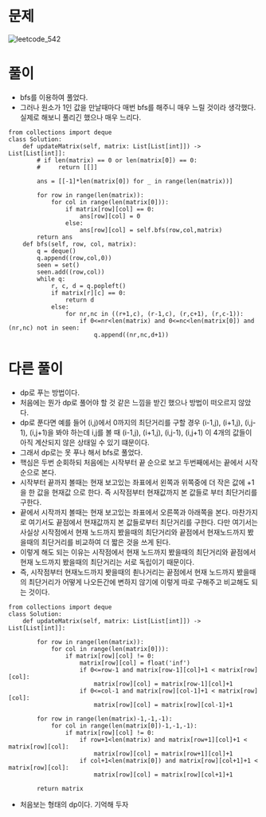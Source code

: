 # 문제
![leetcode_542](https://user-images.githubusercontent.com/51700219/78038783-376fdf80-73a8-11ea-9d8a-5171ee75bbae.png)
# 풀이
- bfs를 이용하여 풀었다.
- 그러나 원소가 1인 값을 만날때마다 매번 bfs를 해주니 매우 느릴 것이라 생각했다. 실제로 해보니 풀리긴 했으나 매우 느리다.
```python3
from collections import deque
class Solution:
    def updateMatrix(self, matrix: List[List[int]]) -> List[List[int]]:
        # if len(matrix) == 0 or len(matrix[0]) == 0:
        #     return [[]]
        
        ans = [[-1]*len(matrix[0]) for _ in range(len(matrix))]
        
        for row in range(len(matrix)):
            for col in range(len(matrix[0])):
                if matrix[row][col] == 0:
                    ans[row][col] = 0
                else:
                    ans[row][col] = self.bfs(row,col,matrix)
        return ans
    def bfs(self, row, col, matrix):
        q = deque()
        q.append((row,col,0))
        seen = set()
        seen.add((row,col))
        while q:
            r, c, d = q.popleft()
            if matrix[r][c] == 0:
                return d
            else:
                for nr,nc in ((r+1,c), (r-1,c), (r,c+1), (r,c-1)):
                    if 0<=nr<len(matrix) and 0<=nc<len(matrix[0]) and (nr,nc) not in seen:
                        q.append((nr,nc,d+1))
```
# 다른 풀이
- dp로 푸는 방법이다.
- 처음에는 뭔가 dp로 풀어야 할 것 같은 느낌을 받긴 했으나 방법이 떠오르지 않았다.
- dp로 푼다면 예를 들어 (i,j)에서 0까지의 최단거리를 구할 경우 (i-1,j), (i+1,j), (i,j-1), (i,j+1)을 봐야 하는데 i,j를 볼 때 
(i-1,j), (i+1,j), (i,j-1), (i,j+1) 이 4개의 값들이 아직 계산되지 않은 상태일 수 있기 떄문이다.
- 그래서 dp로는 못 푸나 해서 bfs로 풀었다.
- 핵심은 두번 순회하되 처음에는 시작부터 끝 순으로 보고 두번째에서는 끝에서 시작순으로 본다.
- 시작부터 끝까지 볼때는 현재 보고있는 좌표에서 왼쪽과 위쪽중에 더 작은 값에 +1을 한 값을 현재값 으로 한다. 즉 시작점부터 현재값까지 본 값들로 부터 최단거리를 구한다.
- 끝에서 시작까지 볼때는 현재 보고있는 좌표에서 오른쪽과 아래쪽을 본다. 마찬가지로 여기서도 끝점에서 현재값까지 본 값들로부터 최단거리를 구한다. 다만 여기서는 사실상 시작점에서 현재 노드까지 봤을때의 최단거리와 끝점에서 현재노드까지 봤을때의 최단거리를 비교하여 더 짧은 것을 쓰게 된다.
- 이렇게 해도 되는 이유는 시작점에서 현재 노드까지 봤을때의 최단거리와 끝점에서 현재 노드까지 봤을때의 최단거리는 서로 독립이기 때문이다.
- 즉, 시작점부터 현재노드까지 봣을때의 쵣나거리는 끝점에서 현재 노드까지 봤을때의 최단거리가 어떻게 나오든간에 변하지 않기에 이렇게 따로 구해주고 
비교해도 되는 것이다.
```python3
from collections import deque
class Solution:
    def updateMatrix(self, matrix: List[List[int]]) -> List[List[int]]:        
        
        for row in range(len(matrix)):
            for col in range(len(matrix[0])):
                if matrix[row][col] != 0:
                    matrix[row][col] = float('inf')
                    if 0<=row-1 and matrix[row-1][col]+1 < matrix[row][col]:
                        matrix[row][col] = matrix[row-1][col]+1
                    if 0<=col-1 and matrix[row][col-1]+1 < matrix[row][col]:
                        matrix[row][col] = matrix[row][col-1]+1
                    
        for row in range(len(matrix)-1,-1,-1):
            for col in range(len(matrix[0])-1,-1,-1):
                if matrix[row][col] != 0:
                    if row+1<len(matrix) and matrix[row+1][col]+1 < matrix[row][col]:
                        matrix[row][col] = matrix[row+1][col]+1
                    if col+1<len(matrix[0]) and matrix[row][col+1]+1 < matrix[row][col]:
                        matrix[row][col] = matrix[row][col+1]+1
        
        return matrix
```
- 처음보는 형태의 dp이다. 기억해 두자
